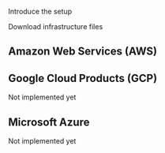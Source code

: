 Introduce the setup

Download infrastructure files

## Amazon Web Services (AWS)

## Google Cloud Products (GCP)
Not implemented yet

## Microsoft Azure
Not implemented yet